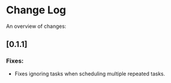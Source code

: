 # Change Log

An overview of changes:

## [0.1.1]

### **Fixes:**

* Fixes ignoring tasks when scheduling multiple repeated tasks.
